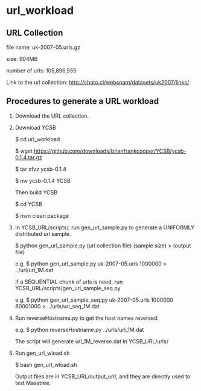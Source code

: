 # url_workload #

## URL Collection ##

file name: uk-2007-05.urls.gz

size: 904MB

number of urls: 105,896,555

Link to the url collection: http://chato.cl/webspam/datasets/uk2007/links/

## Procedures to generate a URL workload ##

1. Download the URL collection.

2. Download YCSB

    $ cd url_workload

    $ wget https://github.com/downloads/brianfrankcooper/YCSB/ycsb-0.1.4.tar.gz

    $ tar xfvz ycsb-0.1.4

    $ mv ycsb-0.1.4 YCSB

   Then build YCSB

    $ cd YCSB

    $ mvn clean package

3. In YCSB_URL/scripts/, run gen_url_sample.py to generate a UNIFORMLY distributed url sample.

    $ python gen_url_sample.py (url collection file) (sample size) > (output file)

    e.g. $ python gen_url_sample.py uk-2007-05.urls 1000000 > ../url/url_1M.dat

   If a SEQUENTIAL chunk of urls is need, run YCSB_URL/scripts/gen_url_sample_seq.py

    e.g. $ python gen_url_sample_seq.py uk-2007-05.urls 1000000 80001000 > ../urls/url_seq_1M.dat

4. Run reverseHostname.py to get the host names reversed.

    e.g. $ python reverseHostname.py ../urls/url_1M.dat

   The script will generate url_1M_reverse.dat in YCSB_URL/urls/

5. Run gen_url_wload.sh

    $ bash gen_url_wload.sh

   Output files are in YCSB_URL/output_url/, and they are directly used to test Masstree.

